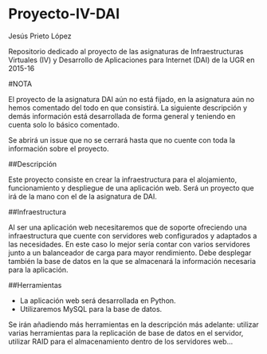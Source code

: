 # Proyecto-IV-DAI
Jesús Prieto López


Repositorio dedicado al proyecto de las asignaturas de Infraestructuras Virtuales (IV) y Desarrollo de Aplicaciones para Internet (DAI) de la UGR en 2015-16

#NOTA

El proyecto de la asignatura DAI aún no está fijado, en la asignatura aún no hemos comentado del todo en que consistirá. La siguiente descripción y demás información está desarrollada de forma general y teniendo en cuenta solo lo básico comentado.

Se abrirá un issue que no se cerrará hasta que no cuente con toda la información sobre el proyecto.

##Descripción

Este proyecto consiste en crear la infraestructura para el alojamiento, funcionamiento y despliegue de una aplicación web. Será un proyecto que irá de la mano con el de la asignatura de DAI.

##Infraestructura

Al ser una aplicación web necesitaremos que de soporte ofreciendo una infraestructura que cuente con servidores web configurados y adaptados a las necesidades. En este caso lo mejor sería contar con varios servidores junto a un balanceador de carga para mayor rendimiento. Debe desplegar también la base de datos en la que se almacenará la información necesaria para la aplicación.

##Herramientas

- La aplicación web será desarrollada en Python.
- Utilizaremos MySQL para la base de datos.

Se irán añadiendo más herramientas en la descripción más adelante: utilizar varias herramientas para la replicación de base de datos en el servidor, utilizar RAID para el almacenamiento dentro de los servidores web...




